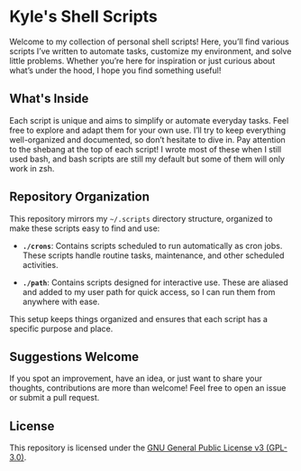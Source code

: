 # Kyle's Shell Scripts

Welcome to my collection of personal shell scripts! Here, you’ll find various scripts I’ve written to automate tasks, customize my environment, and solve little problems. Whether you’re here for inspiration or just curious about what’s under the hood, I hope you find something useful!

## What's Inside

Each script is unique and aims to simplify or automate everyday tasks. Feel free to explore and adapt them for your own use. I’ll try to keep everything well-organized and documented, so don’t hesitate to dive in. Pay attention to the shebang at the top of each script! I wrote most of these when I still used bash, and bash scripts are still my default but some of them will only work in zsh.

## Repository Organization

This repository mirrors my `~/.scripts` directory structure, organized to make these scripts easy to find and use:

- **`./crons`**: Contains scripts scheduled to run automatically as cron jobs. These scripts handle routine tasks, maintenance, and other scheduled activities.

- **`./path`**: Contains scripts designed for interactive use. These are aliased and added to my user path for quick access, so I can run them from anywhere with ease.

This setup keeps things organized and ensures that each script has a specific purpose and place.

## Suggestions Welcome

If you spot an improvement, have an idea, or just want to share your thoughts, contributions are more than welcome! Feel free to open an issue or submit a pull request.

## License

This repository is licensed under the [GNU General Public License v3 (GPL-3.0)](https://www.gnu.org/licenses/gpl-3.0.html).
